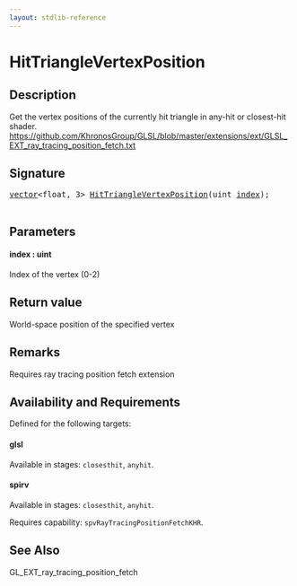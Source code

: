 ```yaml
---
layout: stdlib-reference
---
```


# HitTriangleVertexPosition

## Description

Get the vertex positions of the currently hit triangle in any-hit or closest-hit shader.
https://github.com/KhronosGroup/GLSL/blob/master/extensions/ext/GLSL_EXT_ray_tracing_position_fetch.txt



## Signature 

<pre>
<a href="../types/vector/index.md" class="code_type">vector</a>&lt;<span class="code_keyword">float</span>, 3&gt; <a href="hittrianglevertexposition-03bh.md">HitTriangleVertexPosition</a>(<span class="code_keyword">uint</span> <a href="hittrianglevertexposition-03bh.md#decl-index" class="code_param">index</a>);

</pre>

## Parameters

####  <a id="decl-index"></a>index  : uint
Index of the vertex (0-2)


## Return value
World-space position of the specified vertex

## Remarks
Requires ray tracing position fetch extension

## Availability and Requirements

Defined for the following targets:

#### glsl
Available in stages: `closesthit`, `anyhit`.

#### spirv
Available in stages: `closesthit`, `anyhit`.

Requires capability: `spvRayTracingPositionFetchKHR`.


## See Also
GL_EXT_ray_tracing_position_fetch



<script>
// Fix .md links to .html when on ReadTheDocs
if (window.location.hostname.includes('readthedocs') || 
    window.location.hostname.includes('rtfd.io')) {
  document.addEventListener('DOMContentLoaded', function() {
    const links = document.querySelectorAll('a');
    links.forEach(link => {
      const href = link.getAttribute('href');
      if (href && href.includes('.md')) {
        // This regex will handle .md links with or without fragment identifiers or query parameters
        link.href = link.href.replace(/(.+)\.md(#[^?]*)?(\?.*)?$/, '$1.html$2$3');
      }
    });
  });
}
</script>
